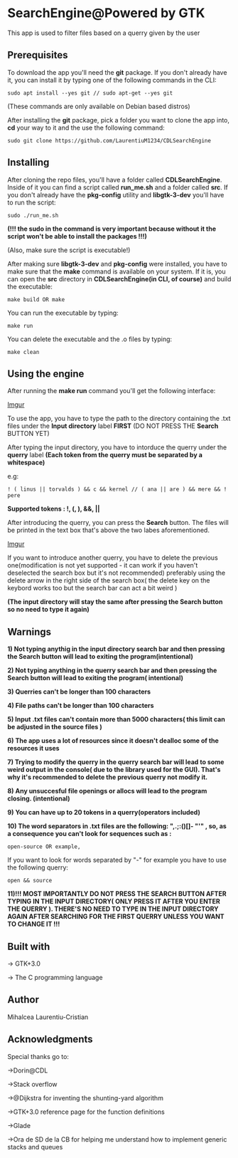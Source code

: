# SearchEngine@Powered by GTK
This app is used to filter files based on a querry given by the user
## Prerequisites
To download the app you'll need the **git** package. If you don't already have it, you can install it by typing one of the following commands in the CLI:
```
sudo apt install --yes git // sudo apt-get --yes git
```
(These commands are only available on Debian based distros)

After installing the **git** package, pick a folder you want to clone the app into, **cd** your way to it and the use the following command:
```
sudo git clone https://github.com/LaurentiuM1234/CDLSearchEngine
```
## Installing
After cloning the repo files, you'll have a folder called **CDLSearchEngine**. Inside of it you can find a script called **run_me.sh** and a folder called **src**.
If you don't already have the **pkg-config** utility and **libgtk-3-dev** you'll have to run the script:

```
sudo ./run_me.sh
```
**(!!! the sudo in the command is very important because without it the script won't be able to install the packages !!!)**

(Also, make sure the script is executable!)

After making sure **libgtk-3-dev** and **pkg-config** were installed, you have to make sure that the **make** command is available on your system. If it is, you can open
the **src** directory in **CDLSearchEngine(in CLI, of course)** and build the executable:

```
make build OR make
```
You can run the executable by typing:

```
make run
```
You can delete the executable and the .o files by typing:

```
make clean
```

## Using the engine
After running the **make run** command you'll get the following interface:

[Imgur](https://i.imgur.com/EaoCWzg.png)

To use the app, you have to type the path to the directory containing the .txt files under the **Input directory** label **FIRST**
(DO NOT PRESS THE **Search** BUTTON YET)

After typing the input directory, you have to intorduce the querry under the **querry** label
**(Each token from the querry must be separated by a whitespace)**

e.g:

```
! ( linus || torvalds ) && c && kernel // ( ana || are ) && mere && ! pere
```
**Supported tokens : !, (, ), &&, ||**

After introducing the querry, you can press the **Search** button. The files will be printed in the text box that's above the two labes aforementioned.

[Imgur](https://i.imgur.com/tISV8yj.png)

If you want to introduce another querry, you have to delete the previous one(modification is not yet supported - it can work if you haven't deselected the search box but it's not recommended)
preferably using the delete arrow in the right side of the search box( the delete key on the keybord works too but the search bar can act a bit weird )

**(The input directory will stay the same after pressing the Search button so no need to type it again)**

## Warnings

**1) Not typing anythig in the input directory search bar and then pressing the Search button will lead to exiting the program(intentional)**

 **2) Not typing anything in the querry search bar and then pressing the Search button will lead to exiting the program( intentional)**
  
  **3) Querries can't be longer than 100 characters**
  
  **4) File paths can't be longer than 100 characters**
  
  **5) Input .txt files can't contain more than 5000 characters( this limit can be adjusted in the source files )**
  
  **6) The app uses a lot of resources since it doesn't dealloc some of the resources it uses**
  
  **7) Trying to modify the querry in the querry search bar will lead to some weird output in the console( due to the library used for the GUI). That's why it's recommended to delete the previous querry not modify it.**
  
  **8) Any unsuccesful file openings or allocs will lead to the program closing. (intentional)**
  
  **9) You can have up to 20 tokens in a querry(operators included)**
  
  **10) The word separators in .txt files are the following: ",.;:()[]- \"'" , so, as a consequence you can't look for sequences such as :**
  
```
open-source OR example,
```
If you want to look for words separated by "-" for example you have to use the following querry:

```
open && source
```
   **11)!!! MOST IMPORTANTLY DO NOT PRESS THE SEARCH BUTTON AFTER TYPING IN THE INPUT DIRECTORY( ONLY PRESS IT AFTER YOU ENTER THE QUERRY ). THERE'S NO NEED TO TYPE IN THE INPUT DIRECTORY AGAIN AFTER SEARCHING FOR THE FIRST QUERRY UNLESS YOU WANT TO CHANGE IT !!!**
   
## Built with
-> GTK+3.0

-> The C programming language

## Author

Mihalcea Laurentiu-Cristian

## Acknowledgments

Special thanks go to:

->Dorin@CDL

->Stack overflow

->@Dijkstra for inventing the shunting-yard algorithm

->GTK+3.0 reference page for the function definitions

->Glade 

->Ora de SD de la CB for helping me understand how to implement generic stacks and queues



